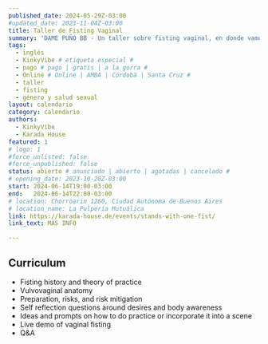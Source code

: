 ```yaml
---
published_date: 2024-05-29Z-03:00
#updated_date: 2023-11-04Z-03:00
title: Taller de Fisting Vaginal
summary: 'DAME PUÑO BB - Un taller sobre fisting vaginal, en donde vamos a enchastrarnos de lubricante, y compartir técnicas, tips y saberes sobre el arte de meter el puño.'
tags:
  - inglés
  - KinkyVibe # etiqueta especial #
  - pago # pago | gratis | a la gorra #
  - Online # Online | AMBA | Córdoba | Santa Cruz #
  - taller
  - fisting
  - género y salud sexual
layout: calendario
category: calendario
authors:
  - KinkyVibe
  - Karada House
featured: 1
# logo: 1
#force_unlisted: false
#force_unpublished: false
status: abierto # anunciado | abierto | agotadas | cancelado #
# opening_date: 2023-10-20Z-03:00
start: 2024-06-14T19:00-03:00
end:   2024-06-14T22:00-03:00
# location: Chorroarin 1260, Ciudad Autónoma de Buenos Aires
# location_name: La Pulpería Mutuálica
link: https://karada-house.de/events/stands-with-one-fist/
link_text: MÁS INFO

---
```


## Curriculum

- Fisting history and theory of practice
- Vulvovaginal anatomy
- Preparation, risks, and risk mitigation
- Self reflection questions around desires and body awareness
- Ideas and prompts on how to do practice or incorporate it into a scene
- Live demo of vaginal fisting
- Q&A
